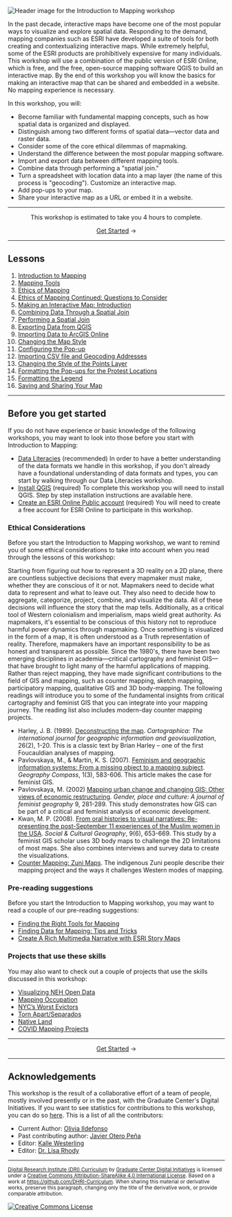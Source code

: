 ![Header image for the Introduction to Mapping workshop](https://raw.githubusercontent.com/DHRI-Curriculum/mapping/v2.0/_django-meta/header%403x.png)


In the past decade, interactive maps have become one of the most popular ways to visualize and explore spatial data. Responding to the demand, mapping companies such as ESRI have developed a suite of tools for both creating and contextualizing interactive maps. While extremely helpful, some of the ESRI products are prohibitively expensive for many individuals. This workshop will use a combination of the public version of ESRI Online, which is free, and the free, open-source mapping software QGIS to build an interactive map. By the end of this workshop you will know the basics for making an interactive map that can be shared and embedded in a website. No mapping experience is necessary.

In this workshop, you will:

- Become familiar with fundamental mapping concepts, such as how spatial data is organized and displayed. 
- Distinguish among two different forms of spatial data—vector data and raster data.
- Consider some of the core ethical dilemmas of mapmaking.
- Understand the difference between the most popular mapping software. 
- Import and export data between different mapping tools. 
- Combine data through performing a "spatial join." 
- Turn a spreadsheet with location data into a map layer (the name of this process is "geocoding").
Customize an interactive map.
- Add pop-ups to your map.
- Share your interactive map as a URL or embed it in a website.

---

<p align="center">This workshop is estimated to take you 4 hours to complete.</p><p align="center"><a href="sections/01-introduction-to-mapping.md">Get Started</a> →</p>

---

## Lessons

1. [Introduction to Mapping](sections/01-introduction-to-mapping.md)
2. [Mapping Tools](sections/02-mapping-tools.md)
3. [Ethics of Mapping](sections/03-ethics-of-mapping.md)
4. [Ethics of Mapping Continued: Questions to Consider](sections/04-ethics-of-mapping-continued-questions-to-consider.md)
5. [Making an Interactive Map: Introduction](sections/05-making-an-interactive-map-introduction.md)
6. [Combining Data Through a Spatial Join](sections/06-combining-data-through-a-spatial-join.md)
7. [Performing a Spatial Join](sections/07-performing-a-spatial-join.md)
8. [Exporting Data from QGIS](sections/08-exporting-data-from-qgis.md)
9. [Importing Data to ArcGIS Online](sections/09-importing-data-to-arcgis-online.md)
10. [Changing the Map Style](sections/10-changing-the-map-style.md)
11. [Configuring the Pop-up](sections/11-configuring-the-pop-up.md)
12. [Importing CSV file and Geocoding Addresses](sections/12-importing-csv-file-and-geocoding-addresses.md)
13. [Changing the Style of the Points Layer](sections/13-changing-the-style-of-the-points-layer.md)
14. [Formatting the Pop-ups for the Protest Locations](sections/14-formatting-the-pop-ups-for-the-protest-locations.md)
15. [Formatting the Legend](sections/15-formatting-the-legend.md)
16. [Saving and Sharing Your Map](sections/16-saving-and-sharing-your-map.md)

---

## Before you get started

If you do not have experience or basic knowledge of the following workshops, you may want to look into those before you start with Introduction to Mapping:

- [Data Literacies](https://github.com/DHRI-Curriculum/data-literacies) (recommended) In order to have a better understanding of the data formats we handle in this workshop, if you don't already have a foundational understanding of data formats and types, you can start by walking through our Data Literacies workshop.
- [Install QGIS](https://github.com/DHRI-Curriculum/install/blob/main/sections/qgis.md) (required) To complete this workshop you will need to install QGIS. Step by step installation instructions are available here.
- [Create an ESRI Online Public account](https://doc.arcgis.com/en/arcgis-online/get-started/create-account.htm) (required) You will need to create a free account for ESRI Online to participate in this workshop.

### Ethical Considerations

Before you start the Introduction to Mapping workshop, we want to remind you of some ethical considerations to take into account when you read through the lessons of this workshop:

Starting from figuring out how to represent a 3D reality on a 2D plane, there are countless subjective decisions that every mapmaker must make, whether they are conscious of it or not. Mapmakers need to decide what data to represent and what to leave out. They also need to decide how to aggregate, categorize, project, combine, and visualize the data. All of these decisions will influence the story that the map tells. Additionally, as a critical tool of Western colonialism and imperialism, maps wield great authority. As mapmakers, it's essential to be conscious of this history not to reproduce harmful power dynamics through mapmaking. Once something is visualized in the form of a map, it is often understood as a Truth representation of reality. Therefore, mapmakers have an important responsibility to be as honest and transparent as possible. Since the 1980's, there have been two emerging disciplines in academia—critical cartography and feminist GIS—that have brought to light many of the harmful applications of mapping. Rather than reject mapping, they have made significant contributions to the field of GIS and mapping, such as counter mapping, sketch mapping, participatory mapping, qualitative GIS and 3D body-mapping. The following readings will introduce you to some of the fundamental insights from critical cartography and feminist GIS that you can integrate into your mapping journey. The reading list also includes modern-day counter mapping projects.

- Harley, J. B. (1989). [Deconstructing the map](https://quod.lib.umich.edu/p/passages/4761530.0003.008/--deconstructing-the-map?rgn=main;view=fulltext). _Cartographica: The international journal for geographic information and geovisualization_, 26(2), 1-20. This is a classic text by Brian Harley – one of the first Foucauldian analyses of mapping.
- Pavlovskaya, M., & Martin, K. S. (2007). [Feminism and geographic information systems: From a missing object to a mapping subject](https://onlinelibrary.wiley.com/doi/full/10.1111/j.1749-8198.2007.00028.x). _Geography Compass_, 1(3), 583-606. This article makes the case for feminist GIS. 
- Pavlovskaya, M. (2002) [Mapping urban change and changing GIS: Other views of economic restructuring](https://www.researchgate.net/publication/240107165_Mapping_Urban_Change_and_Changing_GIS_Other_views_of_economic_restructuring). _Gender, place and culture: A journal of feminist geography_ 9, 281-289. This study demonstrates how GIS can be part of a critical and feminist analysis of economic development. 
- Kwan, M. P. (2008). [From oral histories to visual narratives: Re-presenting the post-September 11 experiences of the Muslim women in the USA](http://meipokwan.org/Paper/SCG_2008.pdf). _Social & Cultural Geography_, 9(6), 653-669. This study by a feminist GIS scholar uses 3D body maps to challenge the 2D limitations of most maps. She also combines interviews and survey data to create the visualizations. 
- [Counter Mapping: Zuni Maps](https://emergencemagazine.org/feature/counter-mapping/). The indigenous Zuni people describe their mapping project and the ways it challenges Western modes of mapping.

### Pre-reading suggestions

Before you start the Introduction to Mapping workshop, you may want to read a couple of our pre-reading suggestions:

- [Finding the Right Tools for Mapping](https://digitalfellows.commons.gc.cuny.edu/2019/06/03/finding-the-right-tools-for-mapping/)
- [Finding Data for Mapping: Tips and Tricks](https://digitalfellows.commons.gc.cuny.edu/2018/11/24/finding-data-for-mapping-tips-and-tricks/)
- [Create A Rich Multimedia Narrative with ESRI Story Maps](https://digitalfellows.commons.gc.cuny.edu/2019/02/12/create-a-rich-multimedia-narrative-with-esri-story-maps/)

### Projects that use these skills

You may also want to check out a couple of projects that use the skills discussed in this workshop:

- [Visualizing NEH Open Data](https://digitalfellows.commons.gc.cuny.edu/2017/04/04/visualizing-neh-open-data/)
- [Mapping Occupation](https://gcdi.commons.gc.cuny.edu/mapping-occupation-the-union-army-and-the-meaning-of-reconstruction/)
- [NYC’s Worst Evictors](https://www.worstevictorsnyc.org/map/)
- [Torn Apart/Separados](http://xpmethod.columbia.edu/torn-apart/volume/2/index)
- [Native Land](https://native-land.ca/)
- [COVID Mapping Projects](https://digitalfellows.commons.gc.cuny.edu/2020/11/02/mapping-the-effects-of-covid-19/)

---

<p align="center"><a href="sections/01-introduction-to-mapping.md">Get Started</a> →</p>

---

## Acknowledgements

This workshop is the result of a collaborative effort of a team of people, mostly involved presently or in the past, with the Graduate Center's Digital Initiatives. If you want to see statistics for contributions to this workshop, you can do so [here](https://www.github.com/DHRI-Curriculum/mapping/graphs/contributors). This is a list of all the contributors:

- Current Author: [Olivia Ildefonso](https://oildefon.medium.com/)
- Past contributing author: [Javier Otero Peña](https://enviropsych.org/students/javier-otero-pena/)
- Editor: [Kalle Westerling](https://github.com/kallewesterling)
- Editor: [Dr. Lisa Rhody](https://github.com/lmrhody)

---

<sub>[Digital Research Institute (DRI) Curriculum](http://purl.org/dc/terms/) by [Graduate Center Digital Initiatives](https://gcdi.commons.gc.cuny.edu/) is licensed under a [Creative Commons Attribution-ShareAlike 4.0 International License](http://creativecommons.org/licenses/by-sa/4.0/). Based on a work at <https://github.com/DHRI-Curriculum>. When sharing this material or derivative works, preserve this paragraph, changing only the title of the derivative work, or provide comparable attribution.</sub>

[![Creative Commons License](https://i.creativecommons.org/l/by-sa/4.0/88x31.png)](http://creativecommons.org/licenses/by-sa/4.0/)

